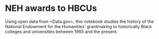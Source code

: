 # NEH awards to HBCUs

Using open data from <Data.gov>, this notebook studies the history of the National Endowment for the Humanities' grantmaking to historically Black colleges and universities between 1965 and the present.
